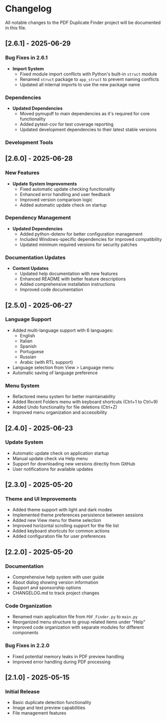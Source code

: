 # Changelog

All notable changes to the PDF Duplicate Finder project will be documented in this file.

## [2.6.1] - 2025-06-29

### Bug Fixes in 2.6.1

- **Import System**
  - Fixed module import conflicts with Python's built-in `struct` module
  - Renamed `struct` package to `app_struct` to prevent naming conflicts
  - Updated all internal imports to use the new package name

### Dependencies

- **Updated Dependencies**
  - Moved pymupdf to main dependencies as it's required for core functionality
  - Added pytest-cov for test coverage reporting
  - Updated development dependencies to their latest stable versions

### Development Tools

## [2.6.0] - 2025-06-28

### New Features

- **Update System Improvements**
  - Fixed automatic update checking functionality
  - Enhanced error handling and user feedback
  - Improved version comparison logic
  - Added automatic update check on startup

### Dependency Management

- **Updated Dependencies**
  - Added python-dotenv for better configuration management
  - Included Windows-specific dependencies for improved compatibility
  - Updated minimum required versions for security patches

### Documentation Updates

- **Content Updates**
  - Updated help documentation with new features
  - Enhanced README with better feature descriptions
  - Added comprehensive installation instructions
  - Improved code documentation

## [2.5.0] - 2025-06-27

### Language Support

- Added multi-language support with 6 languages:
  - English
  - Italian
  - Spanish
  - Portuguese
  - Russian
  - Arabic (with RTL support)
- Language selection from View > Language menu
- Automatic saving of language preference

### Menu System

- Refactored menu system for better maintainability
- Added Recent Folders menu with keyboard shortcuts (Ctrl+1 to Ctrl+9)
- Added Undo functionality for file deletions (Ctrl+Z)
- Improved menu organization and accessibility

## [2.4.0] - 2025-06-23

### Update System

- Automatic update check on application startup
- Manual update check via Help menu
- Support for downloading new versions directly from GitHub
- User notifications for available updates

## [2.3.0] - 2025-05-20

### Theme and UI Improvements

- Added theme support with light and dark modes
- Implemented theme preferences persistence between sessions
- Added new View menu for theme selection
- Improved horizontal scrolling support for the file list
- Added keyboard shortcuts for common actions
- Added configuration file for user preferences

## [2.2.0] - 2025-05-20

### Documentation

- Comprehensive help system with user guide
- About dialog showing version information
- Support and sponsorship options
- CHANGELOG.md to track project changes

### Code Organization

- Renamed main application file from `PDF_Finder.py` to `main.py`
- Reorganized menu structure to group related items under "Help"
- Improved code organization with separate modules for different components

### Bug Fixes in 2.2.0

- Fixed potential memory leaks in PDF preview handling
- Improved error handling during PDF processing

## [2.1.0] - 2025-05-15

### Initial Release

- Basic duplicate detection functionality
- Image and text preview capabilities
- File management features
